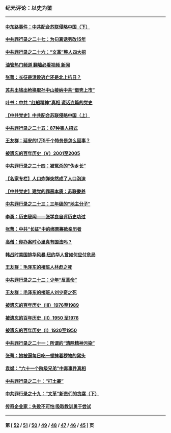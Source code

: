 ### 纪元评论：以史为鉴
---
#### [中东路事件：中共配合苏联侵略中国（下）](../../pages/nsc1028/n13022783.md?06180330) 
#### [中共罪行录之二十七：为句真话劳改15年](../../pages/nsc1028/n13023054.md?06180330) 
#### [中共罪行录之二十六：“文革”整人四大招](../../pages/nsc1028/n13020689.md?06180330) 
#### [油管热门频道 翻墙必看视频 新闻](ok?06180330)
#### [张菁：长征是溃败逃亡还是北上抗日？](../../pages/nsc1028/n13020585.md?06180330) 
#### [苏共出钱出枪换取孙中山接纳中共“借壳上市”](../../pages/nsc1028/n13020354.md?06180330) 
#### [叶书：中共 “红船精神”真相 谎话连篇的党史](../../pages/nsc1028/n13020296.md?06180330) 
#### [【中共党史】中共配合苏联侵略中国（上）](../../pages/nsc1028/n13020167.md?06180330) 
#### [中共罪行录之二十五：87种害人招式](../../pages/nsc1028/n13018945.md?06180330) 
#### [王友群：延安的1万5千个特务是怎么回事？](../../pages/nsc1028/n13016395.md?06180330) 
#### [被遗忘的百年历史（V）2001至2005](../../pages/nsc1028/n13001609.md?06180330) 
#### [中共罪行录之二十四：被冤杀的“伪乡长”](../../pages/nsc1028/n13015342.md?06180330) 
#### [【名家专栏】人口炸弹突然成了人口泡沫](../../pages/nsc1028/n13012901.md?06180330) 
#### [【中共党史】建党的罪恶本质：苏联豢养](../../pages/nsc1028/n13011888.md?06180330) 
#### [中共罪行录之二十三：三年级的“地主分子”](../../pages/nsc1028/n13009729.md?06180330) 
#### [李勇：历史秘闻——张学良自评历史功过](../../pages/nsc1028/n13004467.md?06180330) 
#### [张菁：中共“长征”中的绑票筹款亲历者](../../pages/nsc1028/n13003575.md?06180330) 
#### [高僧：你办案时心里真有国法吗？](../../pages/nsc1028/n13002424.md?06180330) 
#### [韩战时美国排华风暴 纽约华人曾如何应付危局](../../pages/nsc1028/n13002345.md?06180330) 
#### [王友群：毛泽东的接班人林彪之死](../../pages/nsc1028/n12997401.md?06180330) 
#### [中共罪行录之二十二：少年“反革命”](../../pages/nsc1028/n12998426.md?06180330) 
#### [王友群：毛泽东的接班人刘少奇之死](../../pages/nsc1028/n12991772.md?06180330) 
#### [被遗忘的百年历史（III）1976至1989](../../pages/nsc1028/n12991962.md?06180330) 
#### [被遗忘的百年历史（II）1950 至1976](../../pages/nsc1028/n12989161.md?06180330) 
#### [被遗忘的百年历史（I）1920至1950](../../pages/nsc1028/n12986411.md?06180330) 
#### [中共罪行录之二十一：所谓的“清除精神污染”](../../pages/nsc1028/n12987500.md?06180330) 
#### [张菁：她被逼每日吃一顿抹着秽物的窝头](../../pages/nsc1028/n12986487.md?06180330) 
#### [袁斌：“六十一个阶级兄弟”中毒事件真相](../../pages/nsc1028/n12984234.md?06180330) 
#### [中共罪行录之二十：“打土豪”](../../pages/nsc1028/n12978961.md?06180330) 
#### [中共罪行录之十九：“文革”新贵们的贪腐（下）](../../pages/nsc1028/n12976431.md?06180330) 
#### [传奇企业家：失败不可怕 吸取教训勇于尝试](../../pages/nsc1028/n12974507.md?06180330) 

---
#### 第 [ [52](./52.md?06180330) / [51](./51.md?06180330) / [50](./50.md?06180330) / [49](./49.md?06180330) / [48](./48.md?06180330) / [47](./47.md?06180330) / [46](./46.md?06180330) / [45](./45.md?06180330) ] 页
